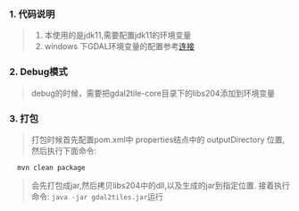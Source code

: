 ### 1. 代码说明
> 1. 本使用的是jdk11,需要配置jdk11的环境变量
> 2. windows 下GDAL环境变量的配置参考[连接](https://blog.csdn.net/h4x0r_007/article/details/43085615?utm_source=blogxgwz25)

### 2. Debug模式
> debug的时候，需要把gdal2tile-core目录下的libs204添加到环境变量

### 3. 打包
> 打包时候首先配置pom.xml中 properties结点中的 outputDirectory 位置,然后执行下面命令:
```
  mvn clean package
```
> 会先打包成jar,然后拷贝libs204中的dll,以及生成的jar到指定位置. 接着执行命令:
`java -jar gdal2tiles.jar`运行
 